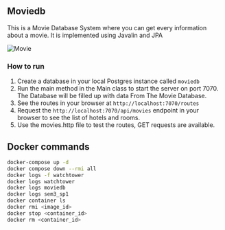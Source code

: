 ## Moviedb

This is a Movie Database System where you can get
every information about a movie. 
It is implemented using Javalin and JPA

![Movie](./docs/bates_hotel.jpg)

### How to run

1. Create a database in your local Postgres instance called `moviedb`
2. Run the main method in the Main class to start the server on port 7070. The Database will be filled up with data From
   The Movie Database.
3. See the routes in your browser at `http://localhost:7070/routes`
4. Request the `http://localhost:7070/api/movies` endpoint in your browser to see the list of hotels and rooms.
5. Use the movies.http file to test the routes, GET requests are available.

## Docker commands

```bash
docker-compose up -d
docker compose down --rmi all
docker logs -f watchtower
docker logs watchtower
docker logs moviedb
docker logs sem3_sp1
docker container ls
docker rmi <image_id>
docker stop <container_id>
docker rm <container_id>
```
